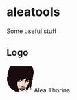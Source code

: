 # aleatools

Some useful stuff

## Logo

![This is a picture of Alea Thorina](art/logo1.png)Alea Thorina
